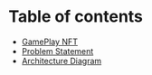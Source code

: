 # Table of contents

* [GamePlay NFT](README.md)
* [Problem Statement](problem-statement.md)
* [Architecture Diagram](architecture-diagram.md)
